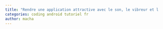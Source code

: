 ```yaml
---
title: "Rendre une application attractive avec le son, le vibreur et l'accéléromètre"
categories: coding android tutoriel fr
author: macha
---
```

